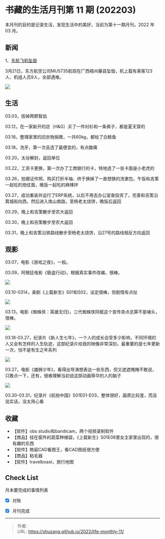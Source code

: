 # 书藏的生活月刊第 11 期 (202203)


本月刊的目的是记录生活，发现生活中的美好，当前为第十一期月刊，2022 年 03 月。

<!--more-->

## 新闻

1、[东航飞机坠毁](http://news.china.com.cn/2022-03/22/content_78121440.html)

3月21日，东方航空公司MU5735航班在广西梧州藤县坠毁，机上载有乘客123人、机组人员9人，全部遇难。

![](https://picped-1301226557.cos.ap-beijing.myqcloud.com/ZK_02220331_东航坠毁飞机.jpeg)





## 生活

03.03，拔掉两颗智齿

03.12，在一家新开的店（H&G）买了一件衬衫和一条裤子，都是夏天穿的

03.16，整理家里的旧衣物捐赠，一共60kg，都给了白鲸鱼

03.18，洗牙，第一次且选了最便宜的，有点酸痛

03.20，太谷解封，返回单位

03.22，工资卡更换，第一次办了工商银行的卡，特地选了一张卡面是小老虎的

03.26，拍摄证件照、购买打折半袖、终于换掉了一直想换的洗漱包，午饭和吉策一起吃的炮仗面，晚饭一起吃的麻辣拌

03.27，成功重装并运行了ERP系统，以后不用去办公室查投资了，完善和吉策沿箕城街向西，然后进入南山南路，至杨老太烧饼，晚饭后返回

03.29，晚上和吉策散步至农大返回

03.30，晚上和吉策散步至农大返回

03.31，晚上和吉策沿铁路线散步至杨老太烧饼，沿27号的路线相反方向返回

## 观影

03.07，电影《游戏之夜》，一般。

03.09，阿根廷电影《极盗行动》，根据真实事件改编，很棒。

![](https://pic1.zhimg.com/50/v2-14ffd5dcc603f64f4bdd0e45f563480f_720w.jpg?source=1940ef5c)

03.10-0314，美剧《上载新生》S01和S02，设定很棒，但剧情有点扯

![](https://pic1.zhimg.com/50/v2-4e40d71a92bbb8f8025e6d0cf1786716_720w.jpg?source=1940ef5c)

03.13，电影《蜘蛛侠：英雄无归》，三代蜘蛛侠同框这个宣传卖点总算不是噱头，很棒。

![](https://inews.gtimg.com/newsapp_bt/0/14084116775/1000)

03.18-03.27，纪录片《新人生七年》，一个人的成长会受多少影响，不同环境的人又会有怎样的人生轨迹，这部纪录片给我的映像非常深刻，最重要的是七年更新一次，怕不是有生之年系列

![](http://n.sinaimg.cn/sinakd20220401ac/519/w930h389/20220401/7e6b-02c8ab4827ea5e6bf6045ce1a3d5751f.jpg)

03.27，电影《雄狮少年》，看得出导演想表达一些东西，但又遮遮掩掩不敢说，只敢点一下，还有，很难理解当初说这部动画辱华的人的脑子

![](https://pic3.zhimg.com/v2-bfe4899001d929cff927025927094dad_1440w.jpg?source=172ae18b)

03.30-03.31，纪录片《航拍中国》S01E01-E03，整体很好，画质比较差，而且说实话，没太用心看

## 收藏

- 【软件】obs studio和bandicam，两个视频录制软件
- 【商品】挂在窗外的蔬菜种植袋，《上载新生》S01E08里女主家里出现的，很有趣的东西
- 【软件】皓宸CAD看图王，看CAD图纸很方便
- 【商品】粘毛器
- 【软件】travelboast，旅行地图

## Check List

月末要完成的事情列表

- [x] 对账
- [x] 月刊完成









---

> 作者:   
> URL: https://shuzang.github.io/2022/life-monthly-11/  

